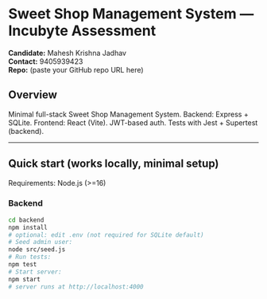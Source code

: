 # Sweet Shop Management System — Incubyte Assessment

**Candidate:** Mahesh Krishna Jadhav  
**Contact:** 9405939423  
**Repo:** (paste your GitHub repo URL here)

## Overview
Minimal full-stack Sweet Shop Management System. Backend: Express + SQLite. Frontend: React (Vite). JWT-based auth. Tests with Jest + Supertest (backend).

---

## Quick start (works locally, minimal setup)
Requirements: Node.js (>=16)

### Backend
```bash
cd backend
npm install
# optional: edit .env (not required for SQLite default)
# Seed admin user:
node src/seed.js
# Run tests:
npm test
# Start server:
npm start
# server runs at http://localhost:4000
